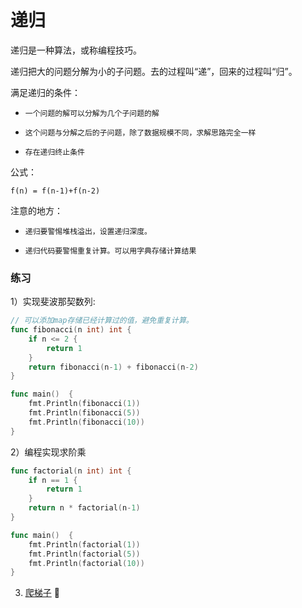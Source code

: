 # 递归

递归是一种算法，或称编程技巧。

递归把大的问题分解为小的子问题。去的过程叫“递”，回来的过程叫“归”。

满足递归的条件：

* `一个问题的解可以分解为几个子问题的解`

* `这个问题与分解之后的子问题，除了数据规模不同，求解思路完全一样`

* `存在递归终止条件`

公式：

`f(n) = f(n-1)+f(n-2)`

注意的地方：

* `递归要警惕堆栈溢出，设置递归深度。`

* `递归代码要警惕重复计算。可以用字典存储计算结果`


### 练习

1）实现斐波那契数列:

``` Go
// 可以添加map存储已经计算过的值，避免重复计算。
func fibonacci(n int) int {
	if n <= 2 {
		return 1
	}
	return fibonacci(n-1) + fibonacci(n-2)
}

func main()  {
	fmt.Println(fibonacci(1))
	fmt.Println(fibonacci(5))
	fmt.Println(fibonacci(10))
}
```

2）编程实现求阶乘

``` Go
func factorial(n int) int {
	if n == 1 {
		return 1
	}
	return n * factorial(n-1)
}

func main()  {
	fmt.Println(factorial(1))
	fmt.Println(factorial(5))
	fmt.Println(factorial(10))
}
```

3) [爬梯子](https://github.com/lzle/leetcode/tree/master/note/70) :green_apple:


